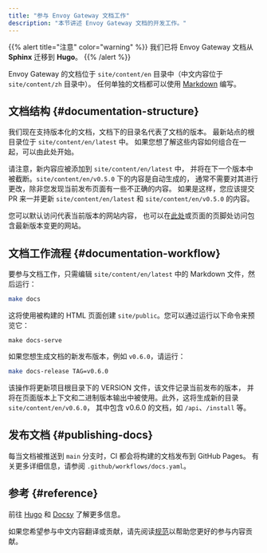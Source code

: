 ```yaml
---
title: "参与 Envoy Gateway 文档工作"
description: "本节讲述 Envoy Gateway 文档的开发工作。"
---
```


{{% alert title="注意" color="warning" %}}
我们已将 Envoy Gateway 文档从 **Sphinx** 迁移到 **Hugo**。
{{% /alert %}}

Envoy Gateway 的文档位于 `site/content/en` 目录中（中文内容位于 `site/content/zh` 目录中）。
任何单独的文档都可以使用 [Markdown] 编写。

## 文档结构 {#documentation-structure}

我们现在支持版本化的文档，文档下的目录名代表了文档的版本。
最新站点的根目录位于 `site/content/en/latest` 中。
如果您想了解这些内容如何组合在一起，可以由此处开始。

请注意，新内容应被添加到 `site/content/en/latest` 中，
并将在下一个版本中被截断。`site/content/en/v0.5.0` 下的内容是自动生成的，
通常不需要对其进行更改，除非您发现当前发布页面有一些不正确的内容。
如果是这样，您应该提交 PR 来一并更新 `site/content/en/latest` 和 `site/content/en/v0.5.0` 的内容。

您可以默认访问代表当前版本的网站内容，
也可以在[此处][latest-website]或页面的页脚处访问包含最新版本变更的网站。

## 文档工作流程 {#documentation-workflow}

要参与文档工作，只需编辑 `site/content/en/latest` 中的 Markdown 文件，然后运行：

```bash
make docs
```

这将使用被构建的 HTML 页面创建 `site/public`。您可以通过运行以下命令来预览它：

```shell
make docs-serve
```

如果您想生成文档的新发布版本，例如 `v0.6.0`，请运行：

```bash
make docs-release TAG=v0.6.0
```

该操作将更新项目根目录下的 VERSION 文件，该文件记录当前发布的版本，
并将在页面版本上下文和二进制版本输出中被使用。此外，这将生成新的目录 `site/content/en/v0.6.0`，
其中包含 v0.6.0 的文档，如 `/api`、`/install` 等。

## 发布文档 {#publishing-docs}

每当文档被推送到 `main` 分支时，CI 都会将构建的文档发布到 GitHub Pages。
有关更多详细信息，请参阅 `.github/workflows/docs.yaml`。

## 参考 {#reference}

前往 [Hugo](https://gohugo.io) 和 [Docsy](https://www.docsy.dev/docs) 了解更多信息。

如果您希望参与中文内容翻译或贡献，请先阅读[规范][docs-standard]以帮助您更好的参与内容贡献。

[Markdown]: https://daringfireball.net/projects/markdown/syntax
[latest-website]: /zh/latest
[docs-standard]: ../docs_standard
